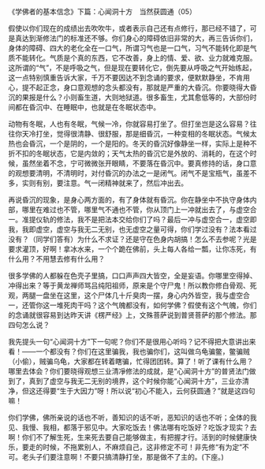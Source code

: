 《学佛者的基本信念》下篇：心闻洞十方　当然获圆通（05）

假使以你们现在的成绩出去吹吹牛，或者表示自己还有点修行，那已经不错了，可是真达到渐修法门的标准还不够。你们身心的障碍依旧非常的大，再三告诉你们，身体的障碍、四大的老化全在一口气，所谓习气也是一口气，习气不能转化即是气质不能转化。气质是个真的东西，它不改善，身上的情、爱、欲、业力就难克服。这所谓的“气”，不是呼吸之气，但是现在要转化它，倒先要从呼吸之气开始练起，这一点特别慎重告诉大家，千万不要因达不到念诵的要求，便默默静坐，不肯用心，提不起正念，身口意观想的念头都没有，那就是严重的大昏沉。你要晓得大昏沉的果报是什么？小则畜生道，大则地狱道。很多畜生，尤其愈低等的，大部份时间都在昏沉中、在睡眠中，也就是在冬眠状态中。

动物有冬眠，人也有冬眠，气候一冷，你就容易打坐了。但打坐岂是这么容易？往往你天冷打坐，觉得很清静、很舒服，那是细昏沉，一种变相的冬眠状态。气候太热也会昏沉，一个是阴的，一个是阳的。冬天的昏沉好像静坐一样，实际上是种不折不扣的冬眠状态，它是内敛的；天气太热的昏沉它是外放的、消耗的，在这个时候，虽然坐着不念，宁可微微张开眼睛，不要落在昏沉中。要真修持的话，身口意的观想要清明，不清明时，对付昏沉的办法之一是闭气。闭气不是宝瓶气，虽差不多，实则有别，要注意。气一闭精神就来了，然后冲出去。

再说昏沉的现象，是身心两方面的，有了身体就有昏沉。你在静坐中不执守身体内部，哪里在难过也不管，哪里气不通也不管，你从顶门上一冲就出去了，与虚空合一。准提仪轨的修法，我不是把法本交给你们了吗？最后一冲与虚空合一，虚空即我，我即虚空，虚空与我无二无别，也无虚空之量可得，你们学过没有？法本看过没有？（同学们答有）为什么不求证？还是守在色身内胡搞！怎么不去参呢？光是要求灌顶，好啊！拿冰水来，一个个跪在佛前，头上每人各给一瓢，让你冻死，有什么用？不用慧去修有什么用？

很多学佛的人都躲在色壳子里搞，口口声声四大皆空，全是妄语。你哪里空得掉、冲得出来？等于黄龙禅师骂吕纯阳祖师，原来是个守尸鬼！所以教你修白骨观、死观，两腿一盘坐在这里，这个尸体几十斤臭肉一摆，身心内外皆空，我与虚空合一，还管你这一堆死肉干吗？这个气魄都没有，如何学佛？假使有这个气魄，你们的念诵就很容易到达昨天讲《楞严经》上，文殊菩萨说到普贤菩萨的那个修法。那四句怎么说？

我先提头一句“心闻洞十方”下一句呢？你们不是很用心听吗？记不得把大意讲出来看！——一个都没有？你们在这里骗我，我也骗你们，这叫做乌龟骗鳖，鳖骗贼（小偷），贼骗乌龟，大家都在转着瞎骗，忙得团团转。算了！听了课有什么用？哪里去体会？你们要晓得观想三业清凈修法的成就，是“心闻洞十方”的普贤法门做到了，真到了虚空与我无二无别的境界，这个时候你能“心闻洞十方”，三业亦清净，但这还得要“生于大因力”呀！所以说“初心不能入，云何获圆通？”就是这四句嘛！

你们学佛，佛所亲说的话也不听，善知识的话不听，恶知识的话也不听；全体的我见、我慢、我相，都落于邪见中。大家吃饭去！佛法哪有吃饭好？吃饭才现实？去啊！你们不了解生死，生来死去要自己能够做主，有把握才行。活到的时候健康快乐，要走的时候，不拖累别人，不麻烦自己，这非修定不可！非先修“有为定”不可。老头子们要注意啊！不要只搞清静打坐，那是做不了主的。(下座。)


